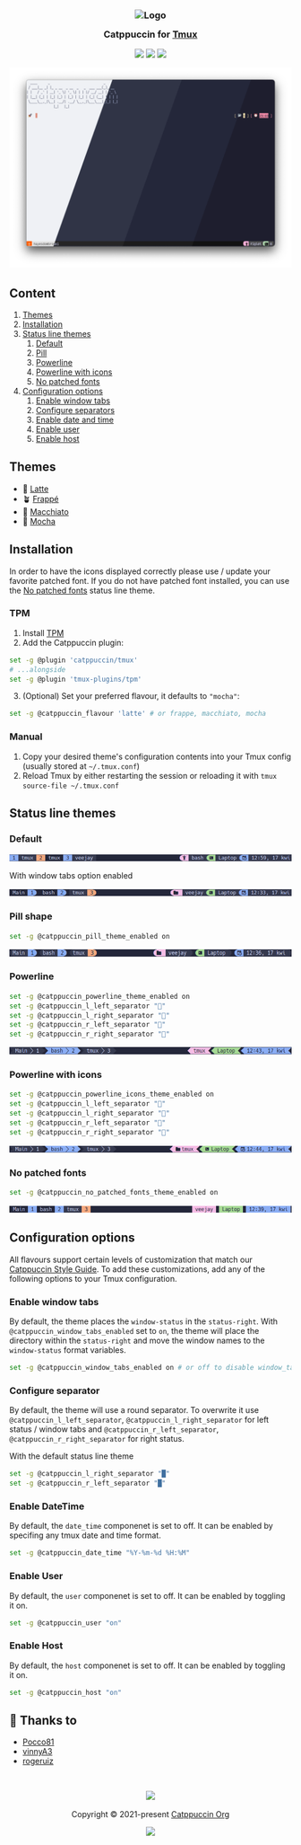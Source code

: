 <h3 align="center">
	<img src="https://raw.githubusercontent.com/catppuccin/catppuccin/main/assets/logos/exports/1544x1544_circle.png" width="100" alt="Logo"/><br/>
	<img src="https://raw.githubusercontent.com/catppuccin/catppuccin/main/assets/misc/transparent.png" height="30" width="0px"/>
	Catppuccin for <a href="https://github.com/tmux/tmux">Tmux</a>
	<img src="https://raw.githubusercontent.com/catppuccin/catppuccin/main/assets/misc/transparent.png" height="30" width="0px"/>
</h3>

<p align="center">
    <a href="https://github.com/catppuccin/tmux/stargazers"><img src="https://img.shields.io/github/stars/catppuccin/tmux?colorA=363a4f&colorB=b7bdf8&style=for-the-badge"></a>
    <a href="https://github.com/catppuccin/tmux/issues"><img src="https://img.shields.io/github/issues/catppuccin/tmux?colorA=363a4f&colorB=f5a97f&style=for-the-badge"></a>
    <a href="https://github.com/catppuccin/tmux/contributors"><img src="https://img.shields.io/github/contributors/catppuccin/tmux?colorA=363a4f&colorB=a6da95&style=for-the-badge"></a>
</p>

<p align="center">
  <img src="./assets/preview.webp"/>
</p>

## Content

1. [Themes](#themes)
2. [Installation](#installation)
3. [Status line themes](#status-line-themes)
   1. [Default](#default)
   2. [Pill](#pill-shape)
   3. [Powerline](#powerline)
   4. [Powerline with icons](#powerline-with-icons)
   5. [No patched fonts](#no-patched-fonts)
4. [Configuration options](#configuration-options)
   1. [Enable window tabs](#enable-window-tabs)
   2. [Configure separators](#configure-separator)
   3. [Enable date and time](#enable-datetime)
   4. [Enable user](#enable-user)
   5. [Enable host](#enable-host)

## Themes

- 🌻 [Latte](./catppuccin-latte.tmuxtheme)
- 🪴 [Frappé](./catppuccin-frappe.tmuxtheme)
- 🌺 [Macchiato](./catppuccin-macchiato.tmuxtheme)
- 🌿 [Mocha](./catppuccin-mocha.tmuxtheme)

## Installation

In order to have the icons displayed correctly please use / update your favorite patched font.
If you do not have patched font installed, you can use the [No patched fonts](#no-patched-fonts) status line theme.

### TPM

1. Install [TPM](https://github.com/tmux-plugins/tpm)
2. Add the Catppuccin plugin:

```bash
set -g @plugin 'catppuccin/tmux'
# ...alongside
set -g @plugin 'tmux-plugins/tpm'
```

3. (Optional) Set your preferred flavour, it defaults to `"mocha"`:

```bash
set -g @catppuccin_flavour 'latte' # or frappe, macchiato, mocha
```

### Manual

1. Copy your desired theme's configuration contents into your Tmux config (usually stored at `~/.tmux.conf`)
2. Reload Tmux by either restarting the session or reloading it with `tmux source-file ~/.tmux.conf`

## Status line themes

### Default

![Default](./assets/default-no-wt.webp)

With window tabs option enabled

![Default with wt enabled](./assets/default.webp)

### Pill shape

```sh
set -g @catppuccin_pill_theme_enabled on
```

![Pill shape](./assets/pill.webp)

### Powerline

```sh
set -g @catppuccin_powerline_theme_enabled on
set -g @catppuccin_l_left_separator ""
set -g @catppuccin_l_right_separator ""
set -g @catppuccin_r_left_separator ""
set -g @catppuccin_r_right_separator ""
```

![Powerline](./assets/powerline.webp)

### Powerline with icons

```sh
set -g @catppuccin_powerline_icons_theme_enabled on
set -g @catppuccin_l_left_separator ""
set -g @catppuccin_l_right_separator ""
set -g @catppuccin_r_left_separator ""
set -g @catppuccin_r_right_separator ""
```

![Powerline with icons](./assets/powerline-icons.webp)

### No patched fonts

```sh
set -g @catppuccin_no_patched_fonts_theme_enabled on
```

![No patched fonts](./assets/no-patched-fonts.webp)

## Configuration options

All flavours support certain levels of customization that match our [Catppuccin
Style Guide][style-guide]. To add these customizations, add any of the following
options to your Tmux configuration.

### Enable window tabs

By default, the theme places the `window-status` in the `status-right`. With
`@catppuccin_window_tabs_enabled` set to `on`, the theme will place the
directory within the `status-right` and move the window names to the
`window-status` format variables.

```sh
set -g @catppuccin_window_tabs_enabled on # or off to disable window_tabs
```

### Configure separator

By default, the theme will use a round separator.
To overwrite it use `@catppuccin_l_left_separator`, `@catppuccin_l_right_separator` for left status / window tabs and `@catppuccin_r_left_separator`, `@catppuccin_r_right_separator` for right status.

With the default status line theme

```sh
set -g @catppuccin_l_right_separator "█"
set -g @catppuccin_r_left_separator "█"
```

### Enable DateTime

By default, the `date_time` componenet is set to off.
It can be enabled by specifing any tmux date and time format.

```sh
set -g @catppuccin_date_time "%Y-%m-%d %H:%M"
```

### Enable User

By default, the `user` componenet is set to off.
It can be enabled by toggling it on.

```sh
set -g @catppuccin_user "on"
```

### Enable Host

By default, the `host` componenet is set to off.
It can be enabled by toggling it on.

```sh
set -g @catppuccin_host "on"
```

[style-guide]: https://github.com/catppuccin/catppuccin/blob/main/docs/style-guide.md

## 💝 Thanks to

- [Pocco81](https://github.com/catppuccin)
- [vinnyA3](https://github.com/vinnyA3)
- [rogeruiz](https://github.com/rogeruiz)

&nbsp;

<p align="center"><img src="https://raw.githubusercontent.com/catppuccin/catppuccin/main/assets/footers/gray0_ctp_on_line.svg?sanitize=true" /></p>
<p align="center">Copyright &copy; 2021-present <a href="https://github.com/catppuccin" target="_blank">Catppuccin Org</a>
<p align="center"><a href="https://github.com/catppuccin/catppuccin/blob/main/LICENSE"><img src="https://img.shields.io/static/v1.svg?style=for-the-badge&label=License&message=MIT&logoColor=d9e0ee&colorA=363a4f&colorB=b7bdf8"/></a></p>
